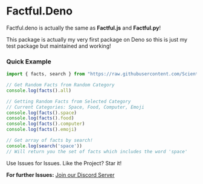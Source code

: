 # Factful.Deno

Factful.deno is actually the same as **Factful.js** and **Factful.py**!

This package is actually my very first package on Deno so this is just my test package but maintained and working!

### Quick Example

```ts
import { facts, search } from "https://raw.githubusercontent.com/Scientific-Guy/factful.deno/master/mod.ts"

// Get Random Facts from Random Category
console.log(facts().all)

// Getting Random Facts from Selected Category
// Current Categories: Space, Food, Computer, Emoji
console.log(facts().space)
console.log(facts().food)
console.log(facts().computer)
console.log(facts().emoji)

// Get array of facts by search!
console.log(search('space'))
// Will return you the set of facts which includes the word 'space'
```

Use Issues for Issues. Like the Project? Star it!

**For further Issues:** [Join our Discord Server](https://discord.gg/FrduEZd)
